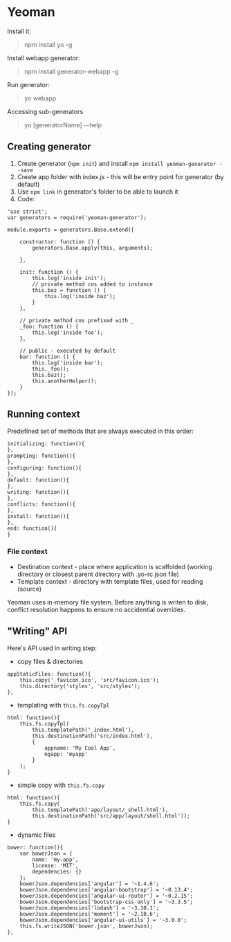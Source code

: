 # Yeoman

Install it:
> npm install yo -g

Install webapp generator:
> npm install generator-webapp -g

Run generator:
> yo webapp

Accessing sub-generators

> yo [generatorName] --help

## Creating generator

1. Create generator (```npm init```) and install ```npm install yeoman-generator --save```
2. Create app folder with index.js - this will be entry point for generator (by default)
3. Use ```npm link``` in generator's folder to be able to launch it
4. Code:

```
'use strict';
var generators = require('yeoman-generator');

module.exports = generators.Base.extend({

    constructor: function () {
        generators.Base.apply(this, arguments);

    },

    init: function () {
        this.log('inside init');
        // private method cos added to instance
        this.baz = function () {
            this.log('inside baz');
        }
    },
    
    // private method cos prefixed with _
    _foo: function () {
        this.log('inside foo');
    },
    
    // public - executed by default
    bar: function () {
        this.log('inside bar');
        this._foo();
        this.baz();
        this.anotherHelper();
    }
});
```

## Running context

Predefined set of methods that are always executed in this order:

```
initializing: function(){
},
prompting: function(){
},
configuring: function(){
},
default: function(){
},
writing: function(){
},
conflicts: function(){
},
install: function(){
},
end: function(){
}
```

### File context

- Destination context - place where application is scaffolded (working directory or closest parent directory with .yo-rc.json file)
- Template context - directory with template files, used for reading (source)

Yeoman uses in-memory file system. Before anything is writen to disk, conflict resolution happens to ensure no accidential overrides.

## "Writing" API

Here's API used in writing step:
- copy files & directories

```
appStaticFiles: function(){
    this.copy('_favicon.ico', 'src/favicon.ico');
    this.directory('styles', 'src/styles');
},
```

- templating with ```this.fs.copyTpl```

```
html: function(){
    this.fs.copyTpl(
        this.templatePath('_index.html'),
        this.destinationPath('src/index.html'),
        {
            appname: 'My Cool App',
            ngapp: 'myapp'
        }
    );
}
```

- simple copy with ```this.fs.copy```

```
html: function(){
    this.fs.copy(
        this.templatePath('app/layout/_shell.html'),
        this.destinationPath('src/app/layout/shell.html'));
}
```

- dynamic files

```
bower: function(){
    var bowerJson = {
        name: 'my-app',
        license: 'MIT',
        dependencies: {}  
    };
    bowerJson.dependencies['angular'] = '~1.4.6';
    bowerJson.dependencies['angular-bootstrap'] = '~0.13.4';
    bowerJson.dependencies['angular-ui-router'] = '~0.2.15';
    bowerJson.dependencies['bootstrap-css-only'] = '~3.3.5';
    bowerJson.dependencies['lodash'] = '~3.10.1';
    bowerJson.dependencies['moment'] = '~2.10.6';
    bowerJson.dependencies['angular-ui-utils'] = '~3.0.0';
    this.fs.writeJSON('bower.json', bowerJson);
},
```
